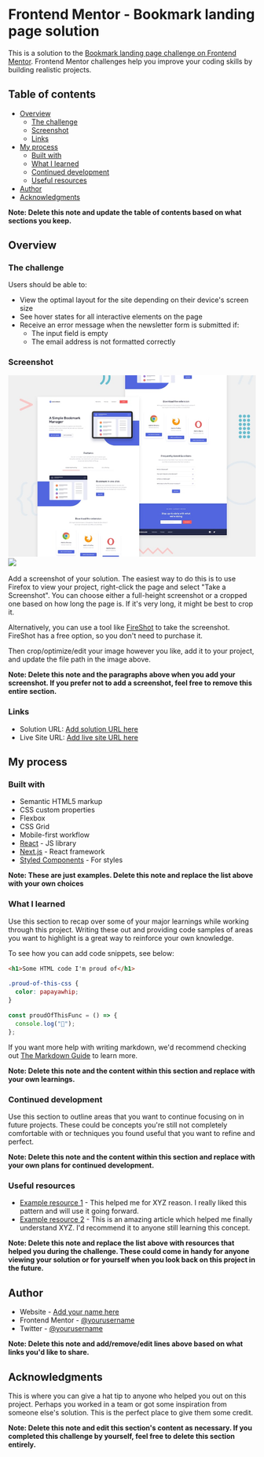 # Frontend Mentor - Bookmark landing page solution

This is a solution to the
[Bookmark landing page challenge on Frontend Mentor](https://www.frontendmentor.io/challenges/bookmark-landing-page-5d0b588a9edda32581d29158).
Frontend Mentor challenges help you improve your coding skills by building
realistic projects.

## Table of contents

- [Overview](#overview)
  - [The challenge](#the-challenge)
  - [Screenshot](#screenshot)
  - [Links](#links)
- [My process](#my-process)
  - [Built with](#built-with)
  - [What I learned](#what-i-learned)
  - [Continued development](#continued-development)
  - [Useful resources](#useful-resources)
- [Author](#author)
- [Acknowledgments](#acknowledgments)

**Note: Delete this note and update the table of contents based on what sections
you keep.**

## Overview

### The challenge

Users should be able to:

- View the optimal layout for the site depending on their device's screen size
- See hover states for all interactive elements on the page
- Receive an error message when the newsletter form is submitted if:
  - The input field is empty
  - The email address is not formatted correctly

### Screenshot

![preview](preview.jpg) ![](./screenshot.jpg)

Add a screenshot of your solution. The easiest way to do this is to use Firefox
to view your project, right-click the page and select "Take a Screenshot". You
can choose either a full-height screenshot or a cropped one based on how long
the page is. If it's very long, it might be best to crop it.

Alternatively, you can use a tool like [FireShot](https://getfireshot.com/) to
take the screenshot. FireShot has a free option, so you don't need to purchase
it.

Then crop/optimize/edit your image however you like, add it to your project, and
update the file path in the image above.

**Note: Delete this note and the paragraphs above when you add your screenshot.
If you prefer not to add a screenshot, feel free to remove this entire
section.**

### Links

- Solution URL: [Add solution URL here](https://your-solution-url.com)
- Live Site URL: [Add live site URL here](https://your-live-site-url.com)

## My process

### Built with

- Semantic HTML5 markup
- CSS custom properties
- Flexbox
- CSS Grid
- Mobile-first workflow
- [React](https://reactjs.org/) - JS library
- [Next.js](https://nextjs.org/) - React framework
- [Styled Components](https://styled-components.com/) - For styles

**Note: These are just examples. Delete this note and replace the list above
with your own choices**

### What I learned

Use this section to recap over some of your major learnings while working
through this project. Writing these out and providing code samples of areas you
want to highlight is a great way to reinforce your own knowledge.

To see how you can add code snippets, see below:

```html
<h1>Some HTML code I'm proud of</h1>
```

```css
.proud-of-this-css {
  color: papayawhip;
}
```

```js
const proudOfThisFunc = () => {
  console.log("🎉");
};
```

If you want more help with writing markdown, we'd recommend checking out
[The Markdown Guide](https://www.markdownguide.org/) to learn more.

**Note: Delete this note and the content within this section and replace with
your own learnings.**

### Continued development

Use this section to outline areas that you want to continue focusing on in
future projects. These could be concepts you're still not completely comfortable
with or techniques you found useful that you want to refine and perfect.

**Note: Delete this note and the content within this section and replace with
your own plans for continued development.**

### Useful resources

- [Example resource 1](https://www.example.com) - This helped me for XYZ reason.
  I really liked this pattern and will use it going forward.
- [Example resource 2](https://www.example.com) - This is an amazing article
  which helped me finally understand XYZ. I'd recommend it to anyone still
  learning this concept.

**Note: Delete this note and replace the list above with resources that helped
you during the challenge. These could come in handy for anyone viewing your
solution or for yourself when you look back on this project in the future.**

## Author

- Website - [Add your name here](https://www.your-site.com)
- Frontend Mentor -
  [@yourusername](https://www.frontendmentor.io/profile/yourusername)
- Twitter - [@yourusername](https://www.twitter.com/yourusername)

**Note: Delete this note and add/remove/edit lines above based on what links
you'd like to share.**

## Acknowledgments

This is where you can give a hat tip to anyone who helped you out on this
project. Perhaps you worked in a team or got some inspiration from someone
else's solution. This is the perfect place to give them some credit.

**Note: Delete this note and edit this section's content as necessary. If you
completed this challenge by yourself, feel free to delete this section
entirely.**
